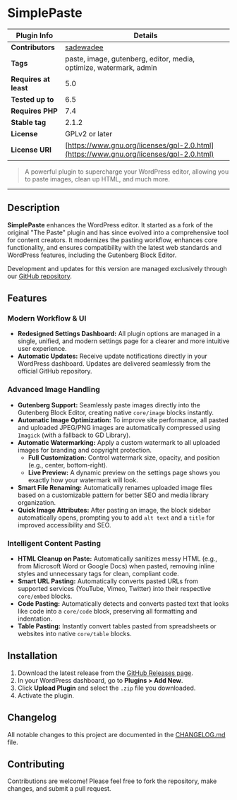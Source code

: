 # SimplePaste

| Plugin Info      | Details                                                              |
| ---------------- | -------------------------------------------------------------------- |
| **Contributors** | [sadewadee](https://github.com/sadewadee)                            |
| **Tags**         | paste, image, gutenberg, editor, media, optimize, watermark, admin   |
| **Requires at least** | 5.0                                                                  |
| **Tested up to** | 6.5                                                                  |
| **Requires PHP** | 7.4                                                                  |
| **Stable tag**   | 2.1.2                                                                |
| **License**      | GPLv2 or later                                                       |
| **License URI**  | [https://www.gnu.org/licenses/gpl-2.0.html](https://www.gnu.org/licenses/gpl-2.0.html) |

> A powerful plugin to supercharge your WordPress editor, allowing you to paste images, clean up HTML, and much more.

---

## Description

**SimplePaste** enhances the WordPress editor. It started as a fork of the original "The Paste" plugin and has since evolved into a comprehensive tool for content creators. It modernizes the pasting workflow, enhances core functionality, and ensures compatibility with the latest web standards and WordPress features, including the Gutenberg Block Editor.

Development and updates for this version are managed exclusively through our [GitHub repository](https://github.com/sadewadee/simple-paste).

## Features

### Modern Workflow & UI
*   **Redesigned Settings Dashboard:** All plugin options are managed in a single, unified, and modern settings page for a clearer and more intuitive user experience.
*   **Automatic Updates:** Receive update notifications directly in your WordPress dashboard. Updates are delivered seamlessly from the official GitHub repository.

### Advanced Image Handling
*   **Gutenberg Support:** Seamlessly paste images directly into the Gutenberg Block Editor, creating native `core/image` blocks instantly.
*   **Automatic Image Optimization:** To improve site performance, all pasted and uploaded JPEG/PNG images are automatically compressed using `Imagick` (with a fallback to GD Library).
*   **Automatic Watermarking:** Apply a custom watermark to all uploaded images for branding and copyright protection.
    *   **Full Customization:** Control watermark size, opacity, and position (e.g., center, bottom-right).
    *   **Live Preview:** A dynamic preview on the settings page shows you exactly how your watermark will look.
*   **Smart File Renaming:** Automatically renames uploaded image files based on a customizable pattern for better SEO and media library organization.
*   **Quick Image Attributes:** After pasting an image, the block sidebar automatically opens, prompting you to add `alt text` and a `title` for improved accessibility and SEO.

### Intelligent Content Pasting
*   **HTML Cleanup on Paste:** Automatically sanitizes messy HTML (e.g., from Microsoft Word or Google Docs) when pasted, removing inline styles and unnecessary tags for clean, compliant code.
*   **Smart URL Pasting:** Automatically converts pasted URLs from supported services (YouTube, Vimeo, Twitter) into their respective `core/embed` blocks.
*   **Code Pasting:** Automatically detects and converts pasted text that looks like code into a `core/code` block, preserving all formatting and indentation.
*   **Table Pasting:** Instantly convert tables pasted from spreadsheets or websites into native `core/table` blocks.

## Installation

1.  Download the latest release from the [GitHub Releases page](https://github.com/sadewadee/simple-paste/releases).
2.  In your WordPress dashboard, go to **Plugins > Add New**.
3.  Click **Upload Plugin** and select the `.zip` file you downloaded.
4.  Activate the plugin.

## Changelog

All notable changes to this project are documented in the [CHANGELOG.md](CHANGELOG.md) file.

## Contributing

Contributions are welcome! Please feel free to fork the repository, make changes, and submit a pull request.
